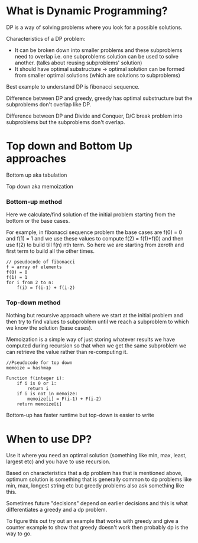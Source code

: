 # What is Dynamic Programming?

DP is a way of solving problems where you look for a possible solutions.

Characteristics of a DP problem:
* It can be broken down into smaller problems and these subproblems need to overlap i.e. one subproblems solution can be used to solve another. (talks about reusing subproblems' solution)
* It should have optimal substructure &rarr; optimal solution can be formed from smaller optimal solutions (which are solutions to subproblems)

Best example to understand DP is fibonacci sequence.

Difference between DP and greedy, greedy has optimal substructure but the subproblems don't overlap like DP.

Difference between DP and Divide and Conquer, D/C break problem into subproblems but the subproblems don't overlap.

# Top down and Bottom Up approaches
Bottom up aka tabulation

Top down aka memoization

### Bottom-up method
Here we calculate/find solution of the initial problem starting from the bottom or the base cases.

For example, in fibonacci sequence problem the base cases are f(0) = 0 and f(1) = 1 and we use these values to compute f(2) = f(1)+f(0) and then use f(2) to build till f(n) nth term. So here we are starting from zeroth and first term to build all the other times.

```
// pseudocode of fibonacci
f = array of elements
f(0) = 0
f(1) = 1
for i from 2 to n:
	f(i) = f(i-1) + f(i-2)
```

### Top-down method
Nothing but recursive approach where we start at the initial problem and then try to find values to subproblem until we reach a subproblem to which we know the solution (base cases).

Memoization is a simple way of just storing whatever results we have computed during recursion so that when we get the same subproblem we can retrieve the value rather than re-computing it.

```
//Pseudocode for top down
memoize = hashmap

Function f(integer i):
	if i is 0 or 1:
		return i
	if i is not in memoize:
		memoize[i] = F(i-1) + F(i-2)
	return memoize[i]
```

Bottom-up has faster runtime but top-down is easier to write

# When to use DP?
Use it where you need an optimal solution (something like min, max, least, largest etc) and you have to use recursion.

Based on characteristics that a dp problem has that is mentioned above, optimum solution is something that is generally common to dp problems like min, max, longest string etc but greedy problems also ask something like this.

Sometimes future "decisions" depend on earlier decisions and this is what differentiates a greedy and a dp problem.

To figure this out try out an example that works with greedy and give a counter example to show that greedy doesn't work then probably dp is the way to go.
